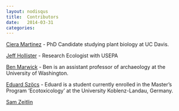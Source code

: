 ```yaml
---
layout: nodisqus
title:  Contributors
date:   2014-03-31 
categories: 
---
```


[Ciera Martinez](http://cierareports.org/) - PhD Candidate studying plant biology at UC Davis. <a href="https://github.com/iamciera"><i class="fa fa-github fa-1.5x"></i></a><a href="https://twitter.com/cierareports"><i class="fa fa-twitter fa-1.5x"></i> </a>

[Jeff Hollister](http://jwhollister.com) - Research Ecologist with USEPA <a href="https://github.com/jhollist"><i class="fa fa-github fa-1.5x"></i></a><a href="https://twitter.com/jhollist"><i class="fa fa-twitter fa-1.5x"></i></a>

[Ben Marwick](https://faculty.washington.edu/bmarwick/) - Ben is an assistant professor of archaeology at the University of Washington. <a href="https://github.com/benmarwick"><i class="fa fa-github fa-1.5x"></i></a>

[Eduard Szöcs](http://edild.github.io/) - Eduard is a student currently enrolled in the Master’s Program ‘Ecotoxicology’ at the University Koblenz-Landau, Germany. <a href="https://github.com/EDiLD"><i class="fa fa-github fa-1.5x"></i>

[Sam Zeitlin](http://codrspace.com/szeitlin/) 
<a href="https://github/szeitlin"><i class="fa fa-github fa-1.5x"></i><a href="https://twitter.com/SamanthaZeitlin"><i class="fa fa-twitter fa-1.5x"></i></a>



 
